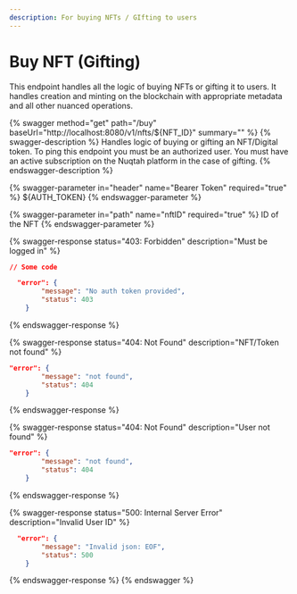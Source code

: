 ```yaml
---
description: For buying NFTs / GIfting to users
---
```


# Buy NFT (Gifting)

This endpoint handles all the logic of buying NFTs or gifting it to users. It handles creation and minting on the blockchain with appropriate metadata and all other nuanced operations.



{% swagger method="get" path="/buy" baseUrl="http://localhost:8080/v1/nfts/${NFT_ID}" summary="" %}
{% swagger-description %}
Handles logic of buying or gifting an NFT/Digital token. To ping this endpoint you must be an authorized user. You must have an active subscription on the Nuqtah platform in the case of gifting.
{% endswagger-description %}

{% swagger-parameter in="header" name="Bearer Token" required="true" %}
${AUTH\_TOKEN}
{% endswagger-parameter %}

{% swagger-parameter in="path" name="nftID" required="true" %}
ID of the NFT
{% endswagger-parameter %}

{% swagger-response status="403: Forbidden" description="Must be logged in" %}
```json
// Some code

  "error": {
        "message": "No auth token provided",
        "status": 403
    }

```
{% endswagger-response %}

{% swagger-response status="404: Not Found" description="NFT/Token not found" %}
```json
"error": {
        "message": "not found",
        "status": 404
    }
```
{% endswagger-response %}

{% swagger-response status="404: Not Found" description="User not found" %}
```json
"error": {
        "message": "not found",
        "status": 404
    }

```
{% endswagger-response %}

{% swagger-response status="500: Internal Server Error" description="Invalid User ID" %}
```json
  "error": {
        "message": "Invalid json: EOF",
        "status": 500
    }

```
{% endswagger-response %}
{% endswagger %}

